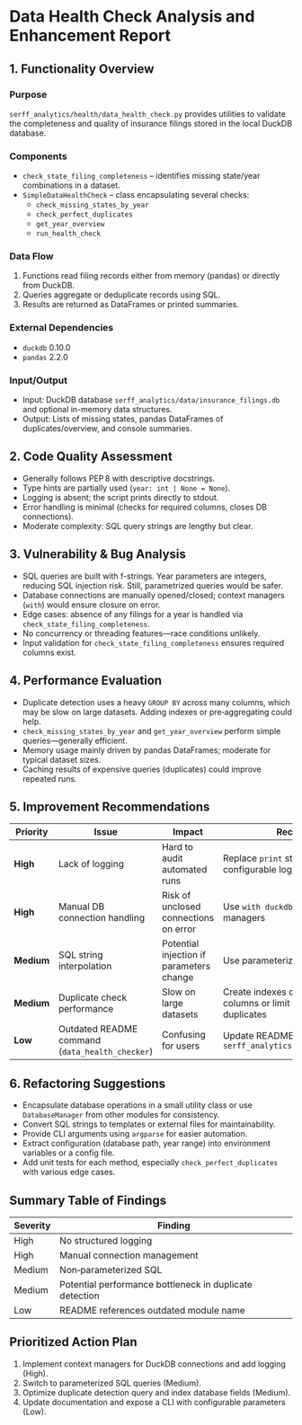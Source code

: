 # Data Health Check Analysis and Enhancement Report

## 1. Functionality Overview

### Purpose
`serff_analytics/health/data_health_check.py` provides utilities to validate the completeness and quality of insurance filings stored in the local DuckDB database.

### Components
- `check_state_filing_completeness` – identifies missing state/year combinations in a dataset.
- `SimpleDataHealthCheck` – class encapsulating several checks:
  - `check_missing_states_by_year`
  - `check_perfect_duplicates`
  - `get_year_overview`
  - `run_health_check`

### Data Flow
1. Functions read filing records either from memory (pandas) or directly from DuckDB.
2. Queries aggregate or deduplicate records using SQL.
3. Results are returned as DataFrames or printed summaries.

### External Dependencies
- `duckdb` 0.10.0
- `pandas` 2.2.0

### Input/Output
- Input: DuckDB database `serff_analytics/data/insurance_filings.db` and optional in-memory data structures.
- Output: Lists of missing states, pandas DataFrames of duplicates/overview, and console summaries.

## 2. Code Quality Assessment
- Generally follows PEP 8 with descriptive docstrings.
- Type hints are partially used (`year: int | None = None`).
- Logging is absent; the script prints directly to stdout.
- Error handling is minimal (checks for required columns, closes DB connections).
- Moderate complexity: SQL query strings are lengthy but clear.

## 3. Vulnerability & Bug Analysis
- SQL queries are built with f-strings. Year parameters are integers, reducing SQL injection risk. Still, parametrized queries would be safer.
- Database connections are manually opened/closed; context managers (`with`) would ensure closure on error.
- Edge cases: absence of any filings for a year is handled via `check_state_filing_completeness`.
- No concurrency or threading features—race conditions unlikely.
- Input validation for `check_state_filing_completeness` ensures required columns exist.

## 4. Performance Evaluation
- Duplicate detection uses a heavy `GROUP BY` across many columns, which may be slow on large datasets. Adding indexes or pre‑aggregating could help.
- `check_missing_states_by_year` and `get_year_overview` perform simple queries—generally efficient.
- Memory usage mainly driven by pandas DataFrames; moderate for typical dataset sizes.
- Caching results of expensive queries (duplicates) could improve repeated runs.

## 5. Improvement Recommendations
| Priority | Issue | Impact | Recommendation | Effort | Testing |
|---------|-------|--------|---------------|-------|---------|
| **High** | Lack of logging | Hard to audit automated runs | Replace `print` statements with `logging` and configurable log levels | 2h | Verify logs are written correctly |
| **High** | Manual DB connection handling | Risk of unclosed connections on error | Use `with duckdb.connect()` context managers | 1h | Unit tests for connection closure |
| **Medium** | SQL string interpolation | Potential injection if parameters change | Use parameterized queries | 1.5h | Tests using malicious input |
| **Medium** | Duplicate check performance | Slow on large datasets | Create indexes on frequent grouping columns or limit columns considered duplicates | 2h | Benchmark runtime before/after |
| **Low** | Outdated README command (`data_health_checker`) | Confusing for users | Update README to `python -m serff_analytics.health.data_health_check` | 0.25h | N/A |

## 6. Refactoring Suggestions
- Encapsulate database operations in a small utility class or use `DatabaseManager` from other modules for consistency.
- Convert SQL strings to templates or external files for maintainability.
- Provide CLI arguments using `argparse` for easier automation.
- Extract configuration (database path, year range) into environment variables or a config file.
- Add unit tests for each method, especially `check_perfect_duplicates` with various edge cases.

## Summary Table of Findings
| Severity | Finding |
|---------|---------|
| High | No structured logging |
| High | Manual connection management |
| Medium | Non‑parameterized SQL |
| Medium | Potential performance bottleneck in duplicate detection |
| Low | README references outdated module name |

## Prioritized Action Plan
1. Implement context managers for DuckDB connections and add logging (High).
2. Switch to parameterized SQL queries (Medium).
3. Optimize duplicate detection query and index database fields (Medium).
4. Update documentation and expose a CLI with configurable parameters (Low).
